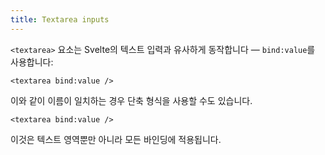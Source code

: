 ```yaml
---
title: Textarea inputs
---
```


`<textarea>` 요소는 Svelte의 텍스트 입력과 유사하게 동작합니다 — `bind:value`를 사용합니다:

```svelte
<textarea bind:value />
```

이와 같이 이름이 일치하는 경우 단축 형식을 사용할 수도 있습니다.

```svelte
<textarea bind:value />
```

이것은 텍스트 영역뿐만 아니라 모든 바인딩에 적용됩니다.
